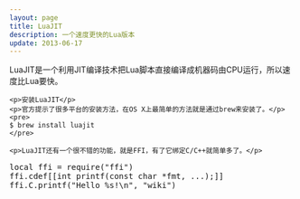```yaml
---
layout: page
title: LuaJIT
description: 一个速度更快的Lua版本
update: 2013-06-17
---
```


<section>
    <p>LuaJIT是一个利用JIT编译技术把Lua脚本直接编译成机器码由CPU运行，所以速度比Lua要快。</p>

    <p>安装LuaJIT</p>
    <p>官方提示了很多平台的安装方法，在OS X上最简单的方法就是通过brew来安装了。</p>
    <pre>
    $ brew install luajit
    </pre>

    <p>LuaJIT还有一个很不错的功能，就是FFI，有了它绑定C/C++就简单多了。</p>

<pre class="prettyprint">
local ffi = require("ffi")
ffi.cdef[[int printf(const char *fmt, ...);]]
ffi.C.printf("Hello %s!\n", "wiki")
</pre>
</section>
